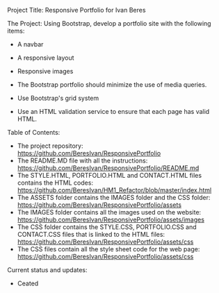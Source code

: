 Project Title: 
Responsive Portfolio for Ivan Beres

The Project:
Using Bootstrap, develop a portfolio site with the following items:

   * A navbar

   * A responsive layout

   * Responsive images

   * The Bootstrap portfolio should minimize the use of media queries.

   * Use Bootstrap's grid system

   * Use an HTML validation service to ensure that each page has valid HTML.


Table of Contents: 

* The project repository: https://github.com/BeresIvan/ResponsivePortfolio
* The README.MD file with all the instructions: https://github.com/BeresIvan/ResponsivePortfolio/README.md
* The STYLE.HTML, PORTFOLIO.HTML and CONTACT.HTML files contains the HTML codes: https://github.com/BeresIvan/HM1_Refactor/blob/master/index.html
* The ASSETS folder contains the IMAGES folder and the CSS folder: https://github.com/BeresIvan/ResponsivePortfolio/assets
* The IMAGES folder contains all the images used on the website: https://github.com/BeresIvan/ResponsivePortfolio/assets/images
* The CSS folder contains the STYLE.CSS, PORTFOLIO.CSS and CONTACT.CSS files that is linked to the HTML files: https://github.com/BeresIvan/ResponsivePortfolio/assets/css
* The CSS files contain all the style sheet code for the web page: https://github.com/BeresIvan/ResponsivePortfolio/assets/css

Current status and updates:
* Ceated 
